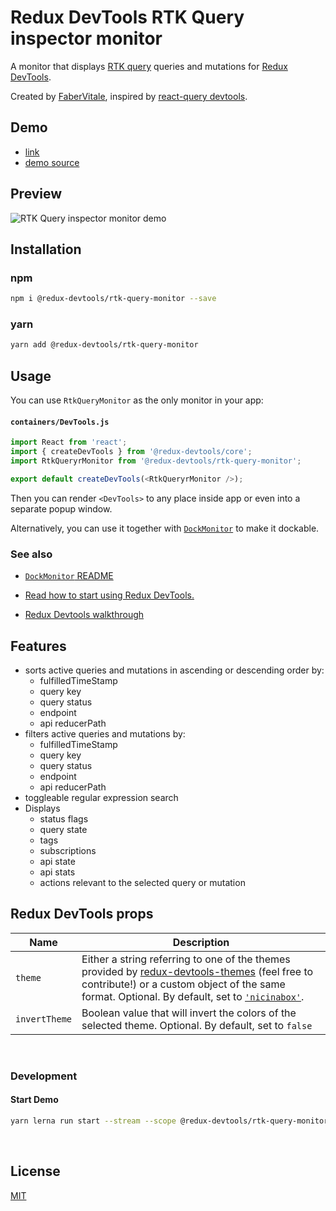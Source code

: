 # Redux DevTools RTK Query inspector monitor

A monitor that displays [RTK query](https://redux-toolkit.js.org/rtk-query/overview) queries and mutations for [Redux DevTools](https://github.com/gaearon/redux-devtools).

Created by [FaberVitale](https://github.com/FaberVitale), inspired by [react-query devtools](https://github.com/tannerlinsley/react-query/tree/master/devtools).

## Demo

- [link](https://rtk-query-monitor-demo.netlify.app/)
- [demo source](https://github.com/reduxjs/redux-devtools/tree/master/packages/redux-devtools-rtk-query-monitor/demo)

## Preview

![RTK Query inspector monitor demo](./monitor-demo.gif)

## Installation

### npm

```bash
npm i @redux-devtools/rtk-query-monitor --save
```

### yarn

```bash
yarn add @redux-devtools/rtk-query-monitor
```

## Usage

You can use `RtkQueryMonitor` as the only monitor in your app:

#### `containers/DevTools.js`

```ts
import React from 'react';
import { createDevTools } from '@redux-devtools/core';
import RtkQueryrMonitor from '@redux-devtools/rtk-query-monitor';

export default createDevTools(<RtkQueryrMonitor />);
```

Then you can render `<DevTools>` to any place inside app or even into a separate popup window.

Alternatively, you can use it together with [`DockMonitor`](https://github.com/reduxjs/redux-devtools/tree/master/packages/redux-devtools-dock-monitor) to make it dockable.

### See also

- [`DockMonitor` README](https://github.com/reduxjs/redux-devtools/tree/master/packages/redux-devtools-dock-monitor)

- [Read how to start using Redux DevTools.](https://github.com/reduxjs/redux-devtools)

- [Redux Devtools walkthrough](https://github.com/reduxjs/redux-devtools/tree/master/docs/Walkthrough.md)

## Features

- sorts active queries and mutations in ascending or descending order by:
  - fulfilledTimeStamp
  - query key
  - query status
  - endpoint
  - api reducerPath
- filters active queries and mutations by:
  - fulfilledTimeStamp
  - query key
  - query status
  - endpoint
  - api reducerPath
- toggleable regular expression search
- Displays
  - status flags
  - query state
  - tags
  - subscriptions
  - api state
  - api stats
  - actions relevant to the selected query or mutation

## Redux DevTools props

| Name          | Description                                                                                                                                                                                                                                                                                                                         |
| ------------- | ----------------------------------------------------------------------------------------------------------------------------------------------------------------------------------------------------------------------------------------------------------------------------------------------------------------------------------- |
| `theme`       | Either a string referring to one of the themes provided by [redux-devtools-themes](https://github.com/gaearon/redux-devtools-themes) (feel free to contribute!) or a custom object of the same format. Optional. By default, set to [`'nicinabox'`](https://github.com/gaearon/redux-devtools-themes/blob/master/src/nicinabox.js). |
| `invertTheme` | Boolean value that will invert the colors of the selected theme. Optional. By default, set to `false`                                                                                                                                                                                                                               |

<br/>

### Development

#### Start Demo

```bash
yarn lerna run start --stream --scope @redux-devtools/rtk-query-monitor
```

<br/>

## License

[MIT](./LICENSE.md)
